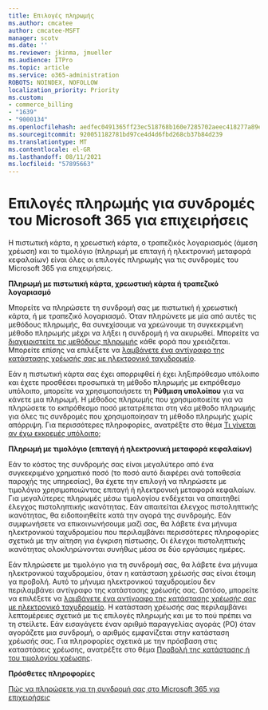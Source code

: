```yaml
---
title: Επιλογές πληρωμής
ms.author: cmcatee
author: cmcatee-MSFT
manager: scotv
ms.date: ''
ms.reviewer: jkinma, jmueller
ms.audience: ITPro
ms.topic: article
ms.service: o365-administration
ROBOTS: NOINDEX, NOFOLLOW
localization_priority: Priority
ms.custom:
- commerce_billing
- "1639"
- "9000134"
ms.openlocfilehash: aedfec0491365ff23ec518768b160e7285702aeec418277a89e8079fb2ac6896
ms.sourcegitcommit: 920051182781bd97ce4d4d6fbd268cb37b84d239
ms.translationtype: MT
ms.contentlocale: el-GR
ms.lasthandoff: 08/11/2021
ms.locfileid: "57895663"
---
```

# <a name="payment-options-for-microsoft-365-for-business-subscriptions"></a>Επιλογές πληρωμής για συνδρομές του Microsoft 365 για επιχειρήσεις
  
Η πιστωτική κάρτα, η χρεωστική κάρτα, ο τραπεζικός λογαριασμός (άμεση χρέωση) και το τιμολόγιο (πληρωμή με επιταγή ή ηλεκτρονική μεταφορά κεφαλαίων) είναι όλες οι επιλογές πληρωμής για τις συνδρομές του Microsoft 365 για επιχειρήσεις.
  
**Πληρωμή με πιστωτική κάρτα, χρεωστική κάρτα ή τραπεζικό λογαριασμό**
  
Μπορείτε να πληρώσετε τη συνδρομή σας με πιστωτική ή χρεωστική κάρτα, ή με τραπεζικό λογαριασμό. Όταν πληρώνετε με μία από αυτές τις μεθόδους πληρωμής, θα συνεχίσουμε να χρεώνουμε τη συγκεκριμένη μέθοδο πληρωμής μέχρι να λήξει η συνδρομή ή να ακυρωθεί. Μπορείτε να [διαχειριστείτε τις μεθόδους πληρωμής](https://docs.microsoft.com/microsoft-365/commerce/billing-and-payments/manage-payment-methods) κάθε φορά που χρειάζεται. Μπορείτε επίσης να επιλέξετε να [λαμβάνετε ένα αντίγραφο της κατάστασης χρέωσής σας με ηλεκτρονικό ταχυδρομείο](https://docs.microsoft.com/microsoft-365/commerce/billing-and-payments/view-your-bill-or-invoice#receive-a-copy-of-your-billing-statement-in-email).

Εάν η πιστωτική κάρτα σας έχει απορριφθεί ή έχει ληξιπρόθεσμο υπόλοιπο και έχετε προσθέσει προσωπικά τη μέθοδο πληρωμής με εκπρόθεσμο υπόλοιπο, μπορείτε να χρησιμοποιήσετε τη **Ρύθμιση υπολοίπου** για να κάνετε μια πληρωμή. Η μέθοδος πληρωμής που χρησιμοποιείτε για να πληρώσετε το εκπρόθεσμο ποσό μετατρέπεται στη νέα μέθοδο πληρωμής για όλες τις συνδρομές που χρησιμοποίησαν τη μέθοδο πληρωμής χωρίς απόρριψη. Για περισσότερες πληροφορίες, ανατρέξτε στο θέμα [Τι γίνεται αν έχω εκκρεμές υπόλοιπο;](https://docs.microsoft.com/microsoft-365/commerce/billing-and-payments/pay-for-your-subscription#what-if-i-have-an-outstanding-balance)

**Πληρωμή με τιμολόγιο (επιταγή ή ηλεκτρονική μεταφορά κεφαλαίων)**
  
Εάν το κόστος της συνδρομής σας είναι μεγαλύτερο από ένα συγκεκριμένο χρηματικό ποσό (το ποσό αυτό διαφέρει ανά τοποθεσία παροχής της υπηρεσίας), θα έχετε την επιλογή να πληρώσετε με τιμολόγιο χρησιμοποιώντας επιταγή ή ηλεκτρονική μεταφορά κεφαλαίων. Για μεγαλύτερες πληρωμές μέσω τιμολογίου ενδέχεται να απαιτηθεί έλεγχος πιστοληπτικής ικανότητας. Εάν απαιτείται έλεγχος πιστοληπτικής ικανότητας, θα ειδοποιηθείτε κατά την αγορά της συνδρομής. Εάν συμφωνήσετε να επικοινωνήσουμε μαζί σας, θα λάβετε ένα μήνυμα ηλεκτρονικού ταχυδρομείου που περιλαμβάνει περισσότερες πληροφορίες σχετικά με την αίτηση για έγκριση πίστωσης. Οι έλεγχοι πιστοληπτικής ικανότητας ολοκληρώνονται συνήθως μέσα σε δύο εργάσιμες ημέρες.

Εάν πληρώσετε με τιμολόγιο για τη συνδρομή σας, θα λάβετε ένα μήνυμα ηλεκτρονικού ταχυδρομείου, όταν η κατάσταση χρέωσής σας είναι έτοιμη γα προβολή. Αυτό το μήνυμα ηλεκτρονικού ταχυδρομείου δεν περιλαμβάνει αντίγραφο της κατάστασης χρέωσής σας. Ωστόσο, μπορείτε να επιλέξετε να [λαμβάνετε ένα αντίγραφο της κατάστασης χρέωσής σας με ηλεκτρονικό ταχυδρομείο](https://docs.microsoft.com/microsoft-365/commerce/billing-and-payments/view-your-bill-or-invoice#receive-a-copy-of-your-billing-statement-in-email). Η κατάσταση χρέωσής σας περιλαμβάνει λεπτομέρειες σχετικά με τις επιλογές πληρωμής και με το πού πρέπει να τη στείλετε. Εάν εισαγάγετε έναν αριθμό παραγγελίας αγοράς (PO) όταν αγοράζετε μια συνδρομή, ο αριθμός εμφανίζεται στην κατάσταση χρέωσής σας. Για πληροφορίες σχετικά με την πρόσβαση στις καταστάσεις χρέωσης, ανατρέξτε στο θέμα [Προβολή της κατάστασης ή του τιμολογίου χρέωσης](https://docs.microsoft.com/microsoft-365/commerce/billing-and-payments/view-your-bill-or-invoice).
  
**Πρόσθετες πληροφορίες**
  
[Πώς να πληρώσετε για τη συνδρομή σας στο Microsoft 365 για επιχειρήσεις](https://docs.microsoft.com/microsoft-365/commerce/billing-and-payments/pay-for-your-subscription)
